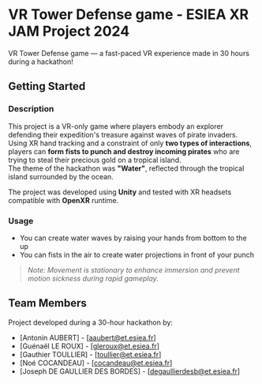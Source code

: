 # VR Tower Defense game - ESIEA XR JAM Project 2024

VR Tower Defense game — a fast-paced VR experience made in 30 hours during a hackathon!

## Getting Started

### Description
This project is a VR-only game where players embody an explorer defending their expedition's treasure against waves of pirate invaders.  
Using XR hand tracking and a constraint of only **two types of interactions**, players can **form fists to punch and destroy incoming pirates** who are trying to steal their precious gold on a tropical island.  
The theme of the hackathon was **"Water"**, reflected through the tropical island surrounded by the ocean.

The project was developed using **Unity** and tested with XR headsets compatible with **OpenXR** runtime.

### Usage
- You can create water waves by raising your hands from bottom to the up
- You can fists in the air to create water projections in front of your punch

> _Note: Movement is stationary to enhance immersion and prevent motion sickness during rapid gameplay._

## Team Members
Project developed during a 30-hour hackathon by:
- [Antonin AUBERT] - [aaubert@et.esiea.fr]
- [Guénaël LE ROUX] - [gleroux@et.esiea.fr]
- [Gauthier TOULLIER] - [toullier@et.esiea.fr]
- [Noé COCANDEAU] - [cocandeau@et.esiea.fr]
- [Joseph DE GAULLIER DES BORDES] - [degaullierdesb@et.esiea.fr]

